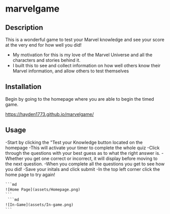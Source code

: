 # marvelgame


## Description

This is a wonderful game to test your Marvel knowledge and see your score at the very end
for how well you did!

- My motivation for this is my love of the Marvel Universe and all the characters and stories behind it.
- I built this to see and collect information on how well others know their Marvel information, and allow others to test themselves


## Installation

Begin by going to the homepage where you are able to begin the timed game.

https://hayden1773.github.io/marvelgame/

## Usage
-Start  by clicking the "Test your Knowledge button located on the homepage
-This will activate your timer to complete the whole quiz
-Click through the questions with your best guess as to what the right answer is. 
-Whether you get one correct or incorrect, it will display before moving to the next question.
-When you complete all the questions you get to see how you did!
-Save your initals and click submit
-In the top left corner click the home page to try again!

    ```md
    ![Home Page](assets/Homepage.png)
    ```
     ```md
    ![In-Game](assets/In-game.png)
    ```
